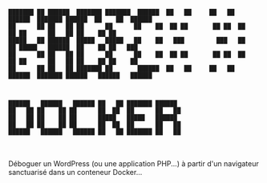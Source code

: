     ███████ ██ ██████  ███████ ███████  ██████  ██   ██     ██   ██ ██████  ███████ ██████  ██    ██  ██████  
    ██      ██ ██   ██ ██      ██      ██    ██  ██ ██       ██ ██  ██   ██ ██      ██   ██ ██    ██ ██       
    █████   ██ ██████  █████   █████   ██    ██   ███         ███   ██   ██ █████   ██████  ██    ██ ██   ███ 
    ██      ██ ██   ██ ██      ██      ██    ██  ██ ██       ██ ██  ██   ██ ██      ██   ██ ██    ██ ██    ██ 
    ██      ██ ██   ██ ███████ ██       ██████  ██   ██     ██   ██ ██████  ███████ ██████   ██████   ██████  
                                                                                                              
                                                                                                              
    ██████   ██████   ██████ ██   ██ ███████ ██████                                                           
    ██   ██ ██    ██ ██      ██  ██  ██      ██   ██                                                          
    ██   ██ ██    ██ ██      █████   █████   ██████                                                           
    ██   ██ ██    ██ ██      ██  ██  ██      ██   ██                                                          
    ██████   ██████   ██████ ██   ██ ███████ ██   ██                                                          
                                                                                                          
Déboguer un WordPress (ou une application PHP...) à partir d'un navigateur sanctuarisé dans un conteneur Docker...
